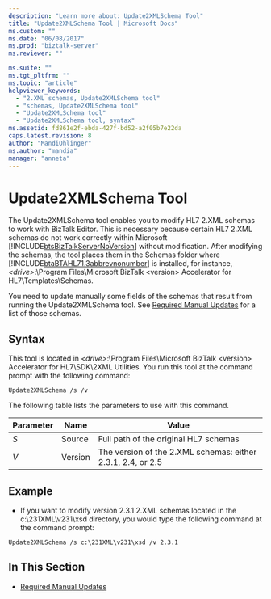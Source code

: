 ```yaml
---
description: "Learn more about: Update2XMLSchema Tool"
title: "Update2XMLSchema Tool | Microsoft Docs"
ms.custom: ""
ms.date: "06/08/2017"
ms.prod: "biztalk-server"
ms.reviewer: ""

ms.suite: ""
ms.tgt_pltfrm: ""
ms.topic: "article"
helpviewer_keywords: 
  - "2.XML schemas, Update2XMLSchema tool"
  - "schemas, Update2XMLSchema tool"
  - "Update2XMLSchema tool"
  - "Update2XMLSchema tool, syntax"
ms.assetid: fd861e2f-ebda-427f-bd52-a2f05b7e22da
caps.latest.revision: 8
author: "MandiOhlinger"
ms.author: "mandia"
manager: "anneta"
---
```

# Update2XMLSchema Tool
The Update2XMLSchema tool enables you to modify HL7 2.XML schemas to work with BizTalk Editor. This is necessary because certain HL7 2.XML schemas do not work correctly within Microsoft [!INCLUDE[btsBizTalkServerNoVersion](../../includes/btsbiztalkservernoversion-md.md)] without modification. After modifying the schemas, the tool places them in the Schemas folder where [!INCLUDE[btaBTAHL71.3abbrevnonumber](../../includes/btabtahl71-3abbrevnonumber-md.md)] is installed, for instance, *\<drive\>*:\Program Files\Microsoft BizTalk \<version\> Accelerator for HL7\Templates\Schemas.  
  
 You need to update manually some fields of the schemas that result from running the Update2XMLSchema tool. See [Required Manual Updates](../../adapters-and-accelerators/accelerator-hl7/required-manual-updates.md) for a list of those schemas.  
  
## Syntax  
 This tool is located in *\<drive\>*:\Program Files\Microsoft BizTalk \<version\> Accelerator for HL7\SDK\2XML Utilities. You run this tool at the command prompt with the following command:  
  
```  
Update2XMLSchema /s /v  
```  
  
 The following table lists the parameters to use with this command.  
  
|Parameter|Name|Value|  
|---------------|----------|-----------|  
|*S*|Source|Full path of the original HL7 schemas|  
|*V*|Version|The version of the 2.XML schemas:  either 2.3.1, 2.4, or 2.5|  
  
## Example  
  
-   If you want to modify version 2.3.1 2.XML schemas located in the c:\231XML\v231\xsd directory, you would type the following command at the command prompt:  
  
```  
Update2XMLSchema /s c:\231XML\v231\xsd /v 2.3.1  
```  
  
## In This Section  
  
-   [Required Manual Updates](../../adapters-and-accelerators/accelerator-hl7/required-manual-updates.md)
